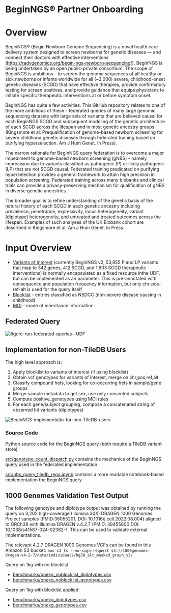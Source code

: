 # BeginNGS® Partner Onboarding

# Overview

BeginNGS® (Begin Newborn Genome Sequencing) is a novel health care delivery system designed to screen newborns for genetic diseases — and connect their doctors with effective interventions (https://radygenomics.org/begin-ngs-newborn-sequencing/). BeginNGS is being undertaken by an open public-private consortium. The scope of BeginNGS is ambitious - to screen the genome sequences of all healthy or sick newborns or infants worldwide for all (~2,000) severe, childhood-onset genetic diseases (SCGD) that have effective therapies, provide confirmatory testing for screen positives, and provide guidance that equips physicians to initiate specific therapeutic interventions at or before symptom onset.

BeginNGS has quite a few activities. This GitHub repository relates to one of the more ambitious of these - federated queries of many large genomic sequencing datasets with large sets of variants that are believed causal for each BeginNGS SCGD and subsequent modeling of the genetic architecture of each SCGD across the lifespan and in most genetic ancestry groups (Kingsmore et al. Prequalification of genome-based newborn screening for severe childhood genetic diseases through federated training based on purifying hyperselection. Am J Hum Genet. In Press).

The narrow rationale for BeginNGS query federation is to overcome a major impediment to genome-based newborn screening (gNBS) - namely imprecision due to variants classified as pathogenic (P) or likely pathogenic (LP) that are not SCGD causal. Federated training predicated on purifying hyperselection provides a general framework to attain high precision in population screening. Federated training across many biobanks and clinical trials can provide a privacy-preserving mechanism for qualification of gNBS in diverse genetic ancestries.

The broader goal is to refine understanding of the genetic basis of the natural history of each SCGD in each genetic ancestry including prevalence, penetrance, expressivity, locus heterogeneity, variant (diplotype) heterogeneity, and untreated and treated outcomes across the lifespan. Examples of such analyses of the UK Biobank cohort are described in Kingsmore et al. Am J Hum Genet. In Press.

# Input Overview

- [Variants of interest](data/variants_of_interest_20231108.csv) (currently BeginNGS v2, 53,855 P and LP variants that map to 342 genes, 412 SCGD, and 1,603 SCGD therapeutic interventions) is normally encapsulated as a fixed resource inthe UDF, but can be implemented as an parameter. This is pre-annotated with consequence and population frequency information, but only chr-pos-ref-alt is used for the query itself
- [Blocklist](data/blocklist_20240329.csv) - entries classified as NSDCC (non-severe disease causing in childhood)
- [MOI](data/moi_20240805.txt) - mode of inheritance information
 
## Federated Query

![figure-run-federated-queries--UDF](https://github.com/user-attachments/assets/e38954d1-7e27-41c9-a461-8737e75462ce)


## Implementation for non-TileDB Users

The high level approach is:
1. Apply blocklist to variants of interest (if using blocklist)
2. Obtain vcf genotypes for variants of interest, merge on chr,pos,ref,alt
3. Classify compound hets, looking for co-occurring hets in sample/gene groups 
4. Merge sample metadata to get sex, use only consented subjects
5. Compute positive_genotypes using MOI rules
6. For each gene/subject grouping, compose a concatenated string of observed hit variants (diplotypes)
   
![BeginNGS-implementatio-for-non-TileDB-users](https://github.com/user-attachments/assets/45ccb8e4-ad59-4a72-aa63-265d3e749779)

### Source Code

Python source code for the BeginNGS query (both require a TileDB variant store)

[src/genotype_count_dispatch.py](src/genotype_count_dispatch.py) contains the mechanics of the BeginNGS query used in the federated implementation

[src/nbs_query_tiledb_repo.ipynb](src/nbs_query_tiledb_repo.ipynb) contains a more readable notebook-based implementation the BeginNGS query

## 1000 Genomes Validation Test Output

The following genotype and diplotype output was obtained by running the query on 3,202 high-coverage (Illumina 30X) DRAGEN 1000 Genomes Project samples (PMID:36055201, DOI: 10.1016/j.cell.2022.08.004) aligned to GRCh38 with Illumina DRAGEN v.4.2.7 (PMID: 39455800 DOI: 10.1038/s41587-024-02382-1. This can be used to validate external implementations.

The relevant 4.2.7 DRAGEN 1000 Genomes VCFs can be found in this Amazon S3 bucket:
`aws s3 ls --no-sign-request s3://1000genomes-dragen-v4-2-7/data/individuals/hg38_alt_masked_graph_v3/`

Query on 1kg with no blocklist

- [benchmarks/onekg_noblocklist_diplotypes.csv](benchmarks/onekg_noblocklist_diplotypes.csv)
- [benchmarks/onekg_noblocklist_genotypes.csv](benchmarks/onekg_noblocklist_genotypes.csv)

Query on 1kg with blocklist applied

- [benchmarks/onekg_diplotypes.csv](benchmarks/onekg_diplotypes.csv)
- [benchmarks/onekg_genotypes.csv](benchmarks/onekg_genotypes.csv)
